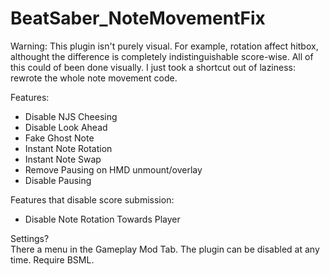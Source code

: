 # BeatSaber_NoteMovementFix  

Warning: This plugin isn't purely visual. For example, rotation affect hitbox, althought the difference is completely indistinguishable score-wise.
All of this could of been done visually. I just took a shortcut out of laziness: rewrote the whole note movement code.

Features:  
- Disable NJS Cheesing
- Disable Look Ahead
- Fake Ghost Note
- Instant Note Rotation
- Instant Note Swap
- Remove Pausing on HMD unmount/overlay
- Disable Pausing

Features that disable score submission:  
- Disable Note Rotation Towards Player 

Settings?  
There a menu in the Gameplay Mod Tab. The plugin can be disabled at any time. Require BSML.
